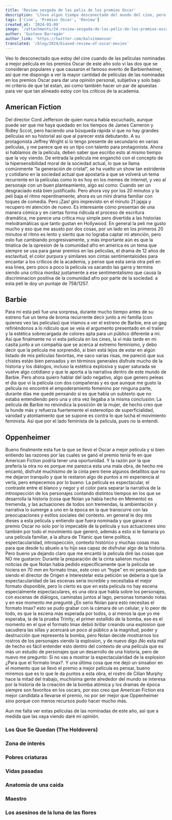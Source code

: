```yaml
---
title: 'Review sesgada de las pelis de los premios Oscar'
description: 'Llevo algun tiempo desconectado del mundo del cine, pero solia ser un cinéfilo empedernido. Aun así, me atrevo a hacer una review sesgada de las pelis nominadas a los premios Oscar.'
tags: ['Cine', 'Premios Oscar', 'Review']
created_at: '2024-03-09'
image: '/attachments/24.review-sesgada-de-las-pelis-de-los-premios-oscar.webp'
author: 'Gustavo Barragán'
author_link: 'https://twitter.com/kalvinmanson'
translated: '/blog/2024/biased-review-of-oscar-movies'
---
```

Veo lo desconectado que estoy del cine cuando de las películas nominadas a mejor película en los premios Oscar de este año solo vi las dos que se consideran populares y que causaron el famoso evento de Barbienheimer, así que me dispongo a ver la mayor cantidad de películas de las nominadas en los premios Oscar para dar una opinión personal, subjetiva y solo bajo mi criterio de que tal estan, asi como también hacer un par de apuestas para ver que tan alineado estoy con los críticos de la academia.

## American Fiction
Del director Cord Jefferson de quien nunca había escuchado, aunque puede ser que me haya quedado en los tiempos de James Cameron y Ridley Sccot, pero haciendo una búsqueda rápida vi que no hay grandes películas en su historial así que al parecer está debutando. A su protagonista Jeffrey Wright si lo tengo presente de secundario en varias películas, y me parece que es un tipo con talento para protagonista. Ahora si hablamos de la película, deben saber que escribo esto al mismo tiempo que la voy viendo.
De entrada la película me enganchó con el concepto de la hipersensibilidad moral de la sociedad actual, lo que se llama comúnmente “la generación de cristal”, se ha vuelto un show tan estridente y cotidiano en la sociedad actual que apostaría a que se volverá un tema recurrente en la películas como lo es hoy en los memes de internet, y veo al personaje con un buen planteamiento, algo así como: Cuando ser un desgraciado está bien justificado. Pero ahora voy por los 20 minutos y la peli baja el ritmo repentinamente, ahora es un mini drama familiar con toques de comedia. Pero ¡Zas! giro imprevisto en el minuto 21 jajaja y recupero mi atención de nuevo. Es interesante cómo presentan de una manera cómica y en ciertas forma ridícula el proceso de escritura dramática, me parece una crítica muy simple pero divertida a las historias melodramáticas que tanto gustan en Hollywood.
En general la peli me gusto mucho y eso que me asusto por dos cosas, por un lado en los primeros 20 minutos el ritmo es lento y siento que no lograba captar mi atención, pero esto fue cambiando progresivamente, y más importante aún es que la tmatica de la opresion de la comunidad afro en america es un tema que siempre se usa para ganar premios en las peliculas, el drama de 12 años de esclavitud, el color purpura y similares son cintas sentimentaloides para encantar a los criticos de la academia, y pense que esta seria otra peli en esa linea, pero poco a poco la pelicula va sacando las garra y termina siendo una critica mordaz justamente a ese sentimentalismo que causa la discriminacion positiva de la comunidad afro por parte de la sociedad. a esta peli le doy un puntaje de 758/1257.

## Barbie
Para mi esta peli fue una sorpresa, durante mucho tiempo antes de su estreno fue un tema de broma recurrente decir junto a mi familia (con quienes veo las películas) que iríamos a ver el estreno de Barbie, era un gag refiriéndonos a lo ridículo que se veía el argumento presentado en el trailer y la estética sobrecargada de colores apta para un público diferente a mi. Así que finalmente no vi esta película en los cines, la vi más tarde en mi casita junto a un compañía que se acerca al extremo feminismo, y debo decir que la película me sorprendió, si bien está lejos de estar en algún listado de mis películas favoritas, me saco varias risas, me pareció que sus chistes están bien pensados y en términos generales disfrute mucho de la historia y los diálogos, incluso la estética explosiva y super saturada se vuelve algo cotidiano y que le aporta a la narrativa dentro de este mundo de Barbie.
Pero ahora quiero hablar del lado negativo, algo que genero peleas el dia que vi la película con dos compañeras y es que aunque me gusto la pelicula no encontré el empoderamiento femenino por ninguna parte, durante días me quedé pensando si es que había un subtexto que no estaba entendiendo pero una y otra vez llegaba a la misma conclusión: La película de Barbie no reivindica la posición de la mujer, de hecho creo que la hunde más y refuerza fuertemente el estereotipo de superficialidad, vanidad y atontamiento que se supone es contra lo que lucha el movimiento feminista. Asi que por el lado feminista de la pelicula, pues no la entendi.

## Oppenheimer
Bueno finalmente esta fue la que se llevó el Oscar a mejor película y si bien entiendo las razones por las cuales se ganó el premio tenía fe en que American Fiction podría tener una oportunidad. Y la razón por la que prefería la otra no es porque me parezca esta una mala obra, de hecho me encantó, disfruté muchísimo de la cinta pero tiene algunos detallitos que no me dejaron tranquilo y que le restaron algo de puntos a mi experiencia al verla, pero empecemos por lo bueno: La película es espectacular, el contraste entre el blanco y negor y el color para separar la narrativa de la introspección de los personajes contando distintos tiempos en los que se desarrolla la historia (cosa que Nolan ya había hecho en Memento) es tremenda, y las actuaciones de todos son tremendas, la ambientación y narrativa lo sumerge a uno en la época en la que transcurre con las preocupaciones y estilos sociales del contexto. en general le doy mis dieses a esta película y entiendo que fuera nominada y que ganara el premio Oscar no solo por lo impecable de la película y sus actuaciones sino también por todo el movimiento que generó, además a esto si le llamaría yo una película familiar, a la altura de Titanic que tiene política, espectacularidad, introspección, contexto histórico y muchas cosas mas para que desde tu abuelo a tu hijo sea capaz de disfrutar algo de la historia. 
Pero bueno ya dejando claro que me encantó la película diré las cosas que NO me gustaron: Durante la preparación de la cinta salieron muchas noticias de que Nolan había pedido específicamente que la película se hiciera en 70 mm en formato Imax, este creo un “hype” en mi pensando que siendo el director de Origen e Interestelar esta petición se debería a que la espectacularidad de las escenas seria increible y necesitaba el mejor formato disponible, pero lo cierto es que en esta película no hay escena especialmente espectaculares, es una obra que habla sobre los personajes, con escenas de diálogos, caminatas juntos al lago, personas tomando notas y en ese momento me pregunté ¿En serio Nolan para esto necesitas el formato Imax? esto se pudo grabar con la cámara de un celular, y lo peor de todo, es que la escena más esperada por todos, o al menos la que yo me esperaba, la de la prueba Trinity; el primer estallido de la bomba, ese es el momento en el que el formato Imax debió brillar creando una explosion que sacudiera las sillas y acercará un poco al público a la magnitud, poder y destrucción que representa la bomba, pero Nolan decide mostrarnos los rostros de los personajes viendo la explosion, y de nuevo digo ¡No esta mal! de hecho es fácil entender esto dentro del contexto de una película que es más un estudio de personajes que un desarrollo de una historia, pero de nuevo me pregunto: Si no vas a mostrar la espectacularidad de la explosion ¿Para que el formato Imax?. Y una última cosa que me dejó un sinsabor en el momento que se llevó el premio a mejor película es pensar, bueno miremos que es lo que le da puntos a esta obra, el rostro de Cilian Murphy hace la mitad del trabajo, muchísima gente alrededor del mundo se interesa por la historia de la creación de la bomba atómica y los dramas de época siempre son favoritos en los oscars, por eso creo que American Fiction era mejor candidata a llevarse el premio, no por ser mejor que Oppenheimer sino porque con menos recursos pudo hacer mucho más.

Aun me falta ver estas películas de las nominadas de este año, así que a medida que las vaya viendo daré mi opinión.

### Los Que Se Quedan (The Holdovers)
### Zona de interés
### Pobres criaturas
### Vidas pasadas
### Anatomía de una caída
### Maestro
### Los asesinos de la luna de las flores











